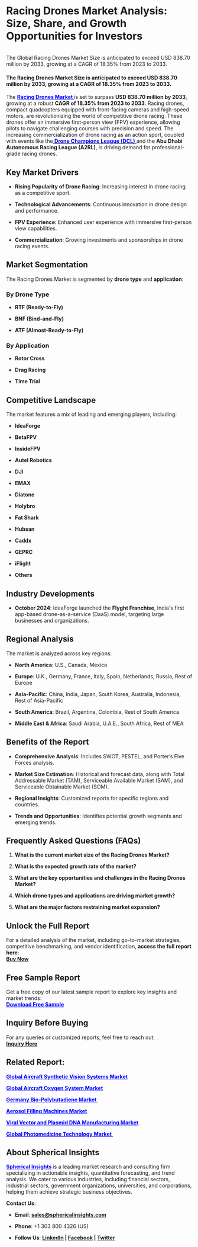 <div class="wow_read_blog_hdr_img">
<div class="wow_read_blog_hdr_img_innr">
<h1>Racing Drones Market Analysis: Size, Share, and Growth Opportunities for Investors</h1>
</div>
<div class="wow_main_float_head_img"><img src="https://www.vevioz.com/upload/photos/2025/01/9cNrmL88gmPKNsHN5wMc_31_d43caf3dd4f93db097cb23a2a2d8f80e_image.jpg" alt="" /></div>
</div>
<div class="read-blog-container">
<div class="read-blog-desc">
<p class="mb-0">The Global Racing Drones Market Size is anticipated to exceed USD 838.70 million by 2033, growing at a CAGR of 18.35% from 2023 to 2033.</p>
</div>
<div class="read-content">
<h4><strong>The Racing Drones Market Size is anticipated to exceed USD 838.70 million by 2033, growing at a CAGR of 18.35% from 2023 to 2033.</strong></h4>
<p>The&nbsp;<span style="color: #0000ff;"><a style="color: #0000ff;" href="https://www.sphericalinsights.com/reports/racing-drones-market" target="_blank" rel="noopener"><strong>Racing Drones Market&nbsp;</strong></a></span>is set to surpass&nbsp;<strong>USD 838.70 million by 2033</strong>, growing at a robust&nbsp;<strong>CAGR of 18.35% from 2023 to 2033</strong>. Racing drones, compact quadcopters equipped with front-facing cameras and high-speed motors, are revolutionizing the world of competitive drone racing. These drones offer an immersive first-person view (FPV) experience, allowing pilots to navigate challenging courses with precision and speed. The increasing commercialization of drone racing as an action sport, coupled with events like the<a href="https://www.sphericalinsights.com/de/reports/germany-bio-polybutadiene-market" target="_blank" rel="noopener"><span style="color: #0000ff;">&nbsp;<strong>Drone Champions League (DCL)</strong></span>&nbsp;</a>and the&nbsp;<strong>Abu Dhabi Autonomous Racing League (A2RL)</strong>, is driving demand for professional-grade racing drones.</p>
<h2>Key Market Drivers</h2>
<ul>
<li>
<p><strong>Rising Popularity of Drone Racing</strong>: Increasing interest in drone racing as a competitive sport.</p>
</li>
<li>
<p><strong>Technological Advancements</strong>: Continuous innovation in drone design and performance.</p>
</li>
<li>
<p><strong>FPV Experience</strong>: Enhanced user experience with immersive first-person view capabilities.</p>
</li>
<li>
<p><strong>Commercialization</strong>: Growing investments and sponsorships in drone racing events.</p>
</li>
</ul>
<h2>Market Segmentation</h2>
<p>The Racing Drones Market is segmented by&nbsp;<strong>drone type</strong>&nbsp;and&nbsp;<strong>application</strong>:</p>
<h3>By Drone Type</h3>
<ul>
<li>
<p><strong>RTF (Ready-to-Fly)</strong></p>
</li>
<li>
<p><strong>BNF (Bind-and-Fly)</strong></p>
</li>
<li>
<p><strong>ATF (Almost-Ready-to-Fly)</strong></p>
</li>
</ul>
<h3>By Application</h3>
<ul>
<li>
<p><strong>Rotor Cross</strong></p>
</li>
<li>
<p><strong>Drag Racing</strong></p>
</li>
<li>
<p><strong>Time Trial</strong></p>
</li>
</ul>
<h2>Competitive Landscape</h2>
<p>The market features a mix of leading and emerging players, including:</p>
<ul>
<li>
<p><strong>IdeaForge</strong></p>
</li>
<li>
<p><strong>BetaFPV</strong></p>
</li>
<li>
<p><strong>InsideFPV</strong></p>
</li>
<li>
<p><strong>Autel Robotics</strong></p>
</li>
<li>
<p><strong>DJI</strong></p>
</li>
<li>
<p><strong>EMAX</strong></p>
</li>
<li>
<p><strong>Diatone</strong></p>
</li>
<li>
<p><strong>Holybro</strong></p>
</li>
<li>
<p><strong>Fat Shark</strong></p>
</li>
<li>
<p><strong>Hubsan</strong></p>
</li>
<li>
<p><strong>Caddx</strong></p>
</li>
<li>
<p><strong>GEPRC</strong></p>
</li>
<li>
<p><strong>iFlight</strong></p>
</li>
<li>
<p><strong>Others</strong></p>
</li>
</ul>
<h2>Industry Developments</h2>
<ul>
<li>
<p><strong>October 2024</strong>: IdeaForge launched the&nbsp;<strong>Flyght Franchise</strong>, India's first app-based drone-as-a-service (DaaS) model, targeting large businesses and organizations.</p>
</li>
</ul>
<h2>Regional Analysis</h2>
<p>The market is analyzed across key regions:</p>
<ul>
<li>
<p><strong>North America</strong>: U.S., Canada, Mexico</p>
</li>
<li>
<p><strong>Europe</strong>: U.K., Germany, France, Italy, Spain, Netherlands, Russia, Rest of Europe</p>
</li>
<li>
<p><strong>Asia-Pacific</strong>: China, India, Japan, South Korea, Australia, Indonesia, Rest of Asia-Pacific</p>
</li>
<li>
<p><strong>South America</strong>: Brazil, Argentina, Colombia, Rest of South America</p>
</li>
<li>
<p><strong>Middle East &amp; Africa</strong>: Saudi Arabia, U.A.E., South Africa, Rest of MEA</p>
</li>
</ul>
<h2>Benefits of the Report</h2>
<ul>
<li>
<p><strong>Comprehensive Analysis</strong>: Includes SWOT, PESTEL, and Porter&rsquo;s Five Forces analysis.</p>
</li>
<li>
<p><strong>Market Size Estimation</strong>: Historical and forecast data, along with Total Addressable Market (TAM), Serviceable Available Market (SAM), and Serviceable Obtainable Market (SOM).</p>
</li>
<li>
<p><strong>Regional Insights</strong>: Customized reports for specific regions and countries.</p>
</li>
<li>
<p><strong>Trends and Opportunities</strong>: Identifies potential growth segments and emerging trends.</p>
</li>
</ul>
<h2>Frequently Asked Questions (FAQs)</h2>
<ol start="1">
<li>
<p><strong>What is the current market size of the Racing Drones Market?</strong></p>
</li>
<li>
<p><strong>What is the expected growth rate of the market?</strong></p>
</li>
<li>
<p><strong>What are the key opportunities and challenges in the Racing Drones Market?</strong></p>
</li>
<li>
<p><strong>Which drone types and applications are driving market growth?</strong></p>
</li>
<li>
<p><strong>What are the major factors restraining market expansion?</strong></p>
</li>
</ol>
<h2>Unlock the Full Report</h2>
<p>For a detailed analysis of the market, including go-to-market strategies, competitive benchmarking, and vendor identification,&nbsp;<strong>access the full report here</strong>:<br /><strong><a href="https://www.sphericalinsights.com/checkout/7679" target="_blank" rel="noopener noreferrer">Buy Now</a></strong></p>
<h2>Free Sample Report</h2>
<p>Get a free copy of our latest sample report to explore key insights and market trends:<br /><span style="color: #0000ff;"><strong><a style="color: #0000ff;" href="https://www.sphericalinsights.com/request-sample/7679" target="_blank" rel="noopener noreferrer">Download Free Sample</a></strong></span></p>
<h2>Inquiry Before Buying</h2>
<p>For any queries or customized reports, feel free to reach out:<br /><strong><a href="https://www.sphericalinsights.com/inquiry-before-buying/7679" target="_blank" rel="noopener noreferrer">Inquiry Here</a></strong></p>
<h2>Related Report:</h2>
<p><span style="color: #0000ff;"><strong><a style="color: #0000ff;" href="https://www.globenewswire.com/news-release/2024/08/30/2938743/0/en/Global-Aircraft-Synthetic-Vision-Systems-Market-Size-To-Worth-USD-14-3-Billion-By-2033-CAGR-Of-5-72.html" target="_blank" rel="noopener">Global Aircraft Synthetic Vision Systems Market</a></strong></span></p>
<p><span style="color: #0000ff;"><strong><a style="color: #0000ff;" href="https://www.globenewswire.com/news-release/2024/09/01/2938804/0/en/Global-Aircraft-Oxygen-System-Market-Size-To-Worth-USD-4-8-Billion-By-2033-CAGR-Of-7-18.html" target="_blank" rel="noopener">Global Aircraft Oxygen System Market</a></strong></span></p>
<p><span style="color: #0000ff;"><strong><a style="color: #0000ff;" href="https://www.sphericalinsights.com/de/reports/germany-bio-polybutadiene-market" target="_blank" rel="noopener">Germany Bio-Polybutadiene Market&nbsp;</a></strong></span></p>
<p><span style="color: #0000ff;"><strong><a style="color: #0000ff;" href="https://www.sphericalinsights.com/de/reports/aerosol-filling-machines-market" target="_blank" rel="noopener">Aerosol Filling Machines Market</a></strong></span></p>
<p><span style="color: #0000ff;"><strong><a style="color: #0000ff;" href="https://www.sphericalinsights.com/fr/reports/viral-vector-and-plasmid-dna-manufacturing-market" target="_blank" rel="noopener">Viral Vector and Plasmid DNA Manufacturing Market</a></strong></span></p>
<p><span style="color: #0000ff;"><strong><a style="color: #0000ff;" href="https://www.sphericalinsights.com/fr/reports/photomedicine-technology-market" target="_blank" rel="noopener">Global Photomedicine Technology Market&nbsp;</a></strong></span></p>
<h2>About Spherical Insights</h2>
<p><strong><span style="color: #0000ff;"><a style="color: #0000ff;" href="https://www.sphericalinsights.com/reports/racing-drones-market" target="_blank" rel="noopener">Spherical Insights</a></span>&nbsp;</strong>is a leading market research and consulting firm specializing in actionable insights, quantitative forecasting, and trend analysis. We cater to various industries, including financial sectors, industrial sectors, government organizations, universities, and corporations, helping them achieve strategic business objectives.</p>
<p><strong>Contact Us</strong>:</p>
<ul>
<li>
<p><strong>Email</strong>:<strong>&nbsp;<a href="mailto:sales@sphericalinsights.com" target="_blank" rel="noopener noreferrer">sales@sphericalinsights.com</a></strong></p>
</li>
<li>
<p><strong>Phone</strong>: +1 303 800 4326 (US)</p>
</li>
<li>
<p><strong>Follow Us</strong>:&nbsp;<strong><a href="https://www.linkedin.com/" target="_blank" rel="noopener noreferrer">LinkedIn</a>&nbsp;|&nbsp;<a href="https://www.facebook.com/" target="_blank" rel="noopener noreferrer">Facebook</a>&nbsp;|&nbsp;<a href="https://www.twitter.com/" target="_blank" rel="noopener noreferrer">Twitter</a></strong></p>
</li>
</ul>
</div>
</div>
